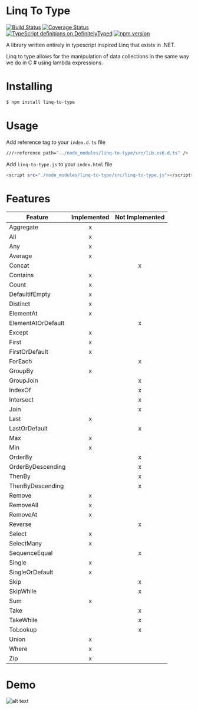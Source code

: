 # Linq To Type
[![Build Status](https://travis-ci.org/nicolastakashi/linq-to-type.svg?branch=master)](https://travis-ci.org/nicolastakashi/linq-to-type)
[![Coverage Status](https://coveralls.io/repos/github/nicolastakashi/linq-to-type/badge.svg?branch=master)](https://coveralls.io/github/nicolastakashi/linq-to-type?branch=master)
[![TypeScript definitions on DefinitelyTyped](http://definitelytyped.org/badges/standard.svg)](http://definitelytyped.org)
[![npm version](https://badge.fury.io/js/linq-to-type.svg)](https://badge.fury.io/js/linq-to-type)

A library written entirely in typescript inspired Linq that exists in .NET.

Linq to type allows for the manipulation of data collections in the same way we do in C # using lambda expressions.

# Installing
```sh
$ npm install linq-to-type
```

# Usage
Add reference tag to your `index.d.ts`  file
``` sh
///<reference path="../node_modules/linq-to-type/src/lib.es6.d.ts" />
```

Add `linq-to-type.js` to your `index.html` file
``` sh
<script src="./node_modules/linq-to-type/src/linq-to-type.js"></script>
```
# Features

| Feature               | Implemented           | Not Implemented  |
| ----------------------|:---------------------:|:----------------:|
|Aggregate              |x                      |                  |	
|All                    |x                      |                  |	
|Any                    |x                      |                  |	
|Average	              |x                      |                  |	
|Concat		              |                       |x                 |
|Contains	              |x                      |                  |	
|Count	                |x                      |                  |	
|DefaultIfEmpty	        |x                      |                  |
|Distinct	              |x                      |                  |	
|ElementAt	            |x                      |                  |	
|ElementAtOrDefault		  |                       |x                 |
|Except	                |x                      |                  |	
|First	                |x                      |                  |	
|FirstOrDefault	        |x                      |                  |	
|ForEach		            |                       |x                 |
|GroupBy		            |x                      |                  |
|GroupJoin		          |                       |x                 |
|IndexOf		            |                       |x                 |
|Intersect		          |                       |x                 |
|Join		                |                       |x                 |
|Last	                  |x                      |                  |	
|LastOrDefault		      |                       |x                 |
|Max	                  |x                      |                  |	
|Min	                  |x                      |                  |	
|OrderBy		            |                       |x                 |
|OrderByDescending		  |                       |x                 |
|ThenBy		              |                       |x                 |
|ThenByDescending		    |                       |x                 |
|Remove	                |x                      |                  |	
|RemoveAll	            |x                      |                  |	
|RemoveAt	              |x                      |                  |	
|Reverse	              |                       |x                 |
|Select	                |x                      |                  |	
|SelectMany		          |x                      |                  |
|SequenceEqual		      |                       |x                 |
|Single	                |x                      |                  |	
|SingleOrDefault	      |x                      |                  |	
|Skip		                |                       |x                 |
|SkipWhile		          |                       |x                 |
|Sum	                  |x                      |                  |	
|Take		                |                       |x                 |
|TakeWhile		          |                       |x                 |
|ToLookup		            |                       |x                 |
|Union		              |x                      |                  |
|Where	                |x                      |                  |	
|Zip		                |x                       |                 |

# Demo
![alt text](https://s22.postimg.org/qvhio5yap/linq_to_type_readme.png "Linq to type example")

